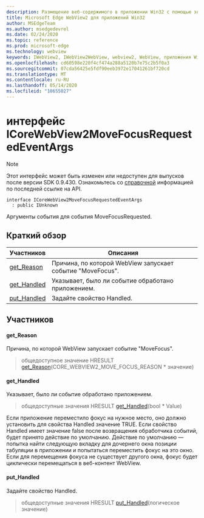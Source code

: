 ```yaml
---
description: Размещение веб-содержимого в приложении Win32 с помощью элемента управления Microsoft Edge WebView2
title: Microsoft Edge WebView2 для приложений Win32
author: MSEdgeTeam
ms.author: msedgedevrel
ms.date: 02/24/2020
ms.topic: reference
ms.prod: microsoft-edge
ms.technology: webview
keywords: IWebView2, IWebView2WebView, webview2, WebView, приложения Win32, Win32, EDGE, ICoreWebView2, ICoreWebView2Host, элемент управления "веб-браузер", HTML Edge
ms.openlocfilehash: cd60598e220f4cf474a288a5120b7e75c2b5f0a3
ms.sourcegitcommit: 07cda56425e5fdf90eeb3972e17041261bf720cd
ms.translationtype: MT
ms.contentlocale: ru-RU
ms.lasthandoff: 05/14/2020
ms.locfileid: "10655027"
---
```

# интерфейс ICoreWebView2MoveFocusRequestedEventArgs 

> [!NOTE]
> Этот интерфейс может быть изменен или недоступен для выпусков после версии SDK 0.9.430. Ознакомьтесь со [справочной](../../../webview2-api-reference.md) информацией по последней ссылке на API.

```
interface ICoreWebView2MoveFocusRequestedEventArgs
  : public IUnknown
```

Аргументы события для события MoveFocusRequested.

## Краткий обзор

 Участников                        | Описания
--------------------------------|---------------------------------------------
[get_Reason](#get_reason) | Причина, по которой WebView запускает событие "MoveFocus".
[get_Handled](#get_handled) | Указывает, было ли событие обработано приложением.
[put_Handled](#put_handled) | Задайте свойство Handled.

## Участников

#### get_Reason 

Причина, по которой WebView запускает событие "MoveFocus".

> общедоступное значение HRESULT [get_Reason](#get_reason)(CORE_WEBVIEW2_MOVE_FOCUS_REASON * значение)

#### get_Handled 

Указывает, было ли событие обработано приложением.

> общедоступные значения HRESULT [get_Handled](#get_handled)(bool * Value)

Если приложение переместило фокус на нужное место, оно должно установить для свойства Handled значение TRUE. Если свойство Handled имеет значение false после возвращения обработчика событий, будет принято действие по умолчанию. Действие по умолчанию — попытка найти следующую вкладку для дочернего окна позиции табуляции в приложении и попытаться переместить фокус на это окно. Если для перемещения фокуса не существует другого окна, фокус будет циклически перемещаться в веб-контент WebView.

#### put_Handled 

Задайте свойство Handled.

> общедоступные значения HRESULT [put_Handled](#put_handled)(логическое значение)


